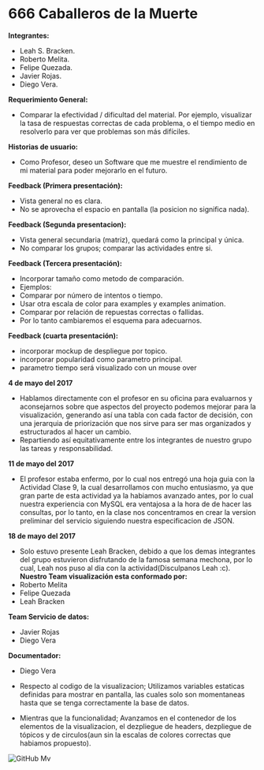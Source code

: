 # 666 Caballeros de la Muerte

**Integrantes:**
* Leah S. Bracken.
* Roberto Melita.
* Felipe Quezada.
* Javier Rojas.
* Diego Vera.

**Requerimiento General:**
* Comparar la efectividad / dificultad del material. Por ejemplo, visualizar la tasa de respuestas correctas de cada problema, o el tiempo medio en resolverlo para ver que problemas son más difíciles.

**Historias de usuario:**
* Como Profesor, deseo un Software que me muestre el rendimiento de mi material para poder mejorarlo en el futuro.

**Feedback (Primera presentación):**
* Vista general no es clara.
* No se aprovecha el espacio en pantalla (la posicion no significa nada).

**Feedback (Segunda presentacion):**
* Vista general secundaria (matriz), quedará como la principal y única.
* No comparar los grupos; comparar las actividades entre si.

**Feedback (Tercera presentación):**
* Incorporar tamaño como metodo de comparación.
* Ejemplos:
* Comparar por número de intentos o tiempo.
* Usar otra escala de color para examples y examples animation.
* Comparar por relación de repuestas correctas o fallidas.
* Por lo tanto cambiaremos el esquema para adecuarnos.

**Feedback (cuarta presentación):**
* incorporar mockup de despliegue por topico.
* incorporar popularidad como parametro principal.
* parametro tiempo será visualizado con un mouse over

**4 de mayo del 2017**
* Hablamos directamente con el profesor en su oficina para evaluarnos y aconsejarnos sobre que aspectos del proyecto podemos mejorar para la visualización, generando así una tabla con cada factor de decisión, con una jerarquia de priorización que nos sirve para ser mas organizados y estructurados al hacer un cambio.
* Repartiendo así equitativamente entre los integrantes de nuestro grupo las tareas y responsabilidad.

**11 de mayo del 2017**
* El profesor estaba enfermo, por lo cual nos entregó una hoja guia con la Actividad Clase 9, la cual desarrollamos con mucho entusiasmo, ya que gran parte de esta actividad ya la habiamos avanzado antes, por lo cual nuestra experiencia con MySQL era ventajosa a la hora de de hacer las consultas, por lo tanto, en la clase nos concentramos en crear la version preliminar del servicio siguiendo nuestra especificacion de JSON.

**18 de mayo del 2017**
* Solo estuvo presente Leah Bracken, debido a que los demas integrantes del grupo estuvieron disfrutando de la famosa semana mechona, por lo cual, Leah nos puso al dia con la actividad(Disculpanos Leah :c).
**Nuestro Team visualización esta conformado por:**
* Roberto Melita
* Felipe Quezada
* Leah Bracken

**Team Servicio de datos:**
* Javier Rojas
* Diego Vera

**Documentador:**
* Diego Vera

* Respecto al codigo de la visualizacion; Utilizamos variables estaticas definidas para mostrar en pantalla, las cuales solo son momentaneas hasta que se tenga correctamente la base de datos.
* Mientras que la funcionalidad; Avanzamos en el contenedor de los elementos de la visualizacion, el dezpliegue de headers, dezpliegue de tópicos y de circulos(aun sin la escalas de colores correctas que habiamos propuesto).

![GitHub Mv](/Downloads/Mv.jpeg)

